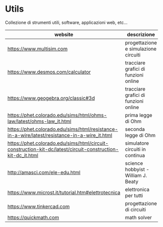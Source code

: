 # Utils

Collezione di strumenti utili, software, applicazioni web, etc...  

| website                                                                                                    | descrizione                          |
| ---------------------------------------------------------------------------------------------------------- | ------------------------------------ |
| https://www.multisim.com                                                                                   | progettazione e simulazione circuiti |
| https://www.desmos.com/calculator                                                                          | tracciare grafici di funzioni online |
| https://www.geogebra.org/classic#3d                                                                        | tracciare grafici di funzioni online |
| https://phet.colorado.edu/sims/html/ohms-law/latest/ohms-law_it.html                                       | prima legge di Ohm                   |
| https://phet.colorado.edu/sims/html/resistance-in-a-wire/latest/resistance-in-a-wire_it.html               | seconda legge di Ohm                 |
| https://phet.colorado.edu/sims/html/circuit-construction-kit-dc/latest/circuit-construction-kit-dc_it.html | simulatore circuiti in continua      |
| http://amasci.com/ele-edu.html                                                                             | science hobbyist - William J. Beaty  |
| https://www.microst.it/tutorial.htm#elettrotecnica                                                         | elettronica per tutti                |
| https://www.tinkercad.com                                                                                  | progettazione di circuiti            |
| https://quickmath.com                                                                                      | math solver                          |
